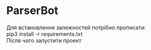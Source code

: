 # ParserBot
Для встановлення залежностей потрібно прописати:                                                                                                    
pip3 install -r requirements.txt                                                                                                  
Після чого запустити проект
